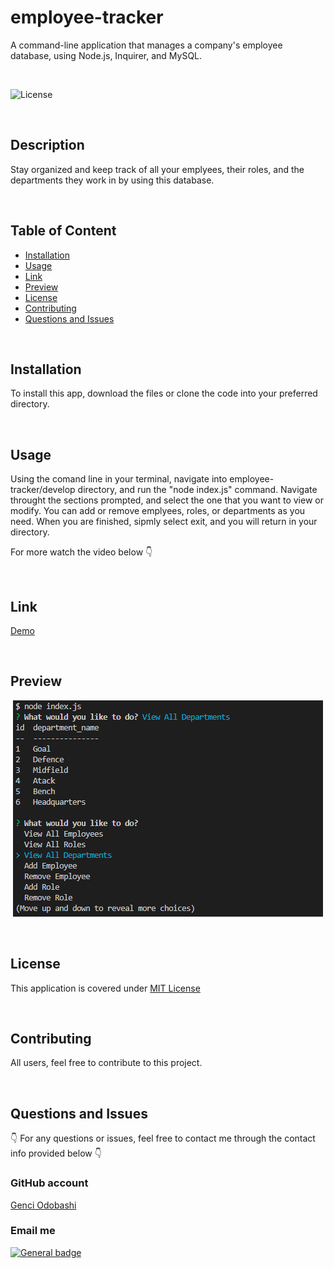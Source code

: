   # employee-tracker
  A command-line application that manages a company's employee database, using Node.js, Inquirer, and MySQL.

  </br>
  
  ![License](https://img.shields.io/badge/License-MIT%20License-blue.svg)
  
  </br>
  
  ## Description
  
  Stay organized and keep track of all your emplyees, their roles, and the departments they work in by using this database.
  
  </br>

  ## Table of Content

  - [Installation](#installation)
  - [Usage](#usage)
  - [Link](#link)
  - [Preview](#preview)
  - [License](#license)
  - [Contributing](#contributing)
  - [Questions and Issues](#questions-and-issues)

   
  </br>

  ## Installation
  
  To install this app, download the files or clone the code into your preferred directory.
  
  </br>
  
  ## Usage

  Using the comand line in your terminal, navigate into employee-tracker/develop directory, and run the "node index.js" command. 
  Navigate throught the sections prompted, and select the one that you want to view or modify. 
  You can add or remove emplyees, roles, or departments as you need. 
  When you are finished, sipmly select exit, and you will return in your directory.

  For more watch the video below 👇
  
  </br>
  
  ## Link
  
  [Demo](https://drive.google.com/file/d/1D24iIqFe92vWmXudyHGxY3y2pIWGHs8t/view)

  </br>
  
  ## Preview
  
  <div align = "center">
  
  
  ![Preview](assets/picture/preview.png)

  
  </div>
  
  </br>
  
  ## License

  This application is covered under [MIT License](https://choosealicense.com/licenses/mit/)
  
  </br>
  
  ## Contributing
  
  All users, feel free to contribute to this project.
  
  </br>
 
  ## Questions and Issues
  
  👇 For any questions or issues, feel free to contact me through the contact info provided below 👇
  
  ### GitHub account  
  
  [Genci Odobashi](https://github.com/odobashigenci)
  
  ### Email me
   
  [![General badge](https://img.shields.io/badge/Gmail-D14836?style=for-the-badge&logo=gmail&logoColor=white)](mailto:odobashigenci@gmail.com)
